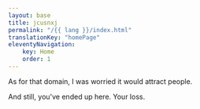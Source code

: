 ```yaml
---
layout: base
title: jcusnxj
permalink: "/{{ lang }}/index.html"
translationKey: "homePage"
eleventyNavigation:
    key: Home
    order: 1
---
```

As for that domain, I was worried it would attract people.

And still, you've ended up here. Your loss.